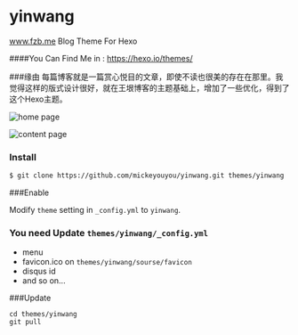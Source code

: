 yinwang
=======

www.fzb.me Blog Theme For Hexo

####You Can Find Me in : https://hexo.io/themes/

###缘由
每篇博客就是一篇赏心悦目的文章，即使不读也很美的存在在那里。我觉得这样的版式设计很好，就在王垠博客的主题基础上，增加了一些优化，得到了这个Hexo主题。

![home page](http://7tsys1.com1.z0.glb.clouddn.com/屏幕快照%202015-09-14%20下午9.28.59.png)

![content page](http://7tsys1.com1.z0.glb.clouddn.com/屏幕快照%202015-09-14%20下午9.30.51.png)

### Install

```sh
$ git clone https://github.com/mickeyouyou/yinwang.git themes/yinwang
```


###Enable

Modify `theme` setting in `_config.yml` to `yinwang`.

### You need Update `themes/yinwang/_config.yml`
- menu
- favicon.ico on `themes/yinwang/sourse/favicon`
- disqus id
- and so on... 

###Update


```
cd themes/yinwang
git pull
```

